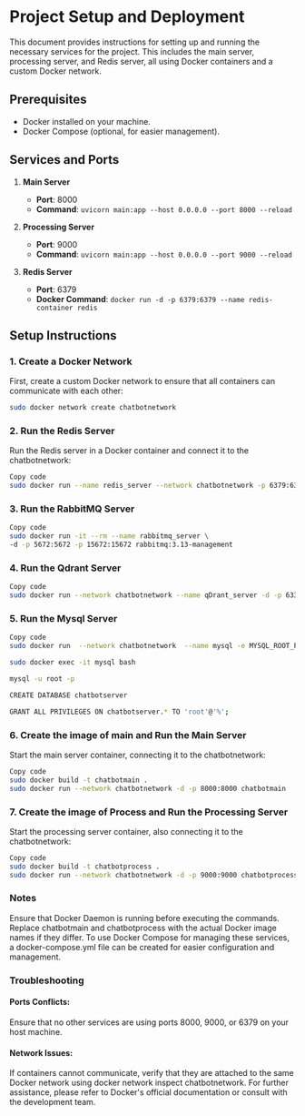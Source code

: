 # Project Setup and Deployment

This document provides instructions for setting up and running the necessary services for the project. This includes the main server, processing server, and Redis server, all using Docker containers and a custom Docker network.

## Prerequisites

- Docker installed on your machine.
- Docker Compose (optional, for easier management).

## Services and Ports

1. **Main Server**

   - **Port**: 8000
   - **Command**: `uvicorn main:app --host 0.0.0.0 --port 8000 --reload`

2. **Processing Server**

   - **Port**: 9000
   - **Command**: `uvicorn main:app --host 0.0.0.0 --port 9000 --reload`

3. **Redis Server**
   - **Port**: 6379
   - **Docker Command**: `docker run -d -p 6379:6379 --name redis-container redis`

## Setup Instructions

### 1. Create a Docker Network

First, create a custom Docker network to ensure that all containers can communicate with each other:

```bash
sudo docker network create chatbotnetwork
```

### 2. Run the Redis Server

Run the Redis server in a Docker container and connect it to the chatbotnetwork:

```bash
Copy code
sudo docker run --name redis_server --network chatbotnetwork -p 6379:6379 -d redis
```

### 3. Run the RabbitMQ Server

```bash
Copy code
sudo docker run -it --rm --name rabbitmq_server \
-d -p 5672:5672 -p 15672:15672 rabbitmq:3.13-management
```

### 4. Run the Qdrant Server

```bash
Copy code
sudo docker run --network chatbotnetwork --name qDrant_server -d -p 6333:6333 -p 6334:6334  -v $(pwd)/qdrant_storage:/qdrant/storage:z qdrant/qdrant
```

### 5. Run the Mysql Server

```bash
Copy code
sudo docker run  --network chatbotnetwork  --name mysql -e MYSQL_ROOT_PASSWORD=12345678  -d mysql:latest

sudo docker exec -it mysql bash

mysql -u root -p

CREATE DATABASE chatbotserver

GRANT ALL PRIVILEGES ON chatbotserver.* TO 'root'@'%';
```

### 6. Create the image of main and Run the Main Server

Start the main server container, connecting it to the chatbotnetwork:

```bash
Copy code
sudo docker build -t chatbotmain .
sudo docker run --network chatbotnetwork -d -p 8000:8000 chatbotmain
```

### 7. Create the image of Process and Run the Processing Server

Start the processing server container, also connecting it to the chatbotnetwork:

```bash
Copy code
sudo docker build -t chatbotprocess .
sudo docker run --network chatbotnetwork -d -p 9000:9000 chatbotprocess
```

### Notes

Ensure that Docker Daemon is running before executing the commands.
Replace chatbotmain and chatbotprocess with the actual Docker image names if they differ.
To use Docker Compose for managing these services, a docker-compose.yml file can be created for easier configuration and management.

### Troubleshooting

#### Ports Conflicts:

Ensure that no other services are using ports 8000, 9000, or 6379 on your host machine.

#### Network Issues:

If containers cannot communicate, verify that they are attached to the same Docker network using docker network inspect chatbotnetwork.
For further assistance, please refer to Docker's official documentation or consult with the development team.

